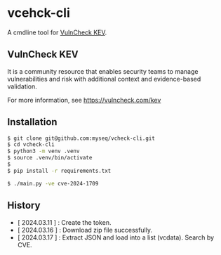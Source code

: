 # vcehck-cli

A cmdline tool for [VulnCheck KEV](https://vulncheck.com/browse/kev).

## VulnCheck KEV

It is a community resource that enables security teams to manage vulnerabilities and risk with additional context and evidence-based
validation.

For more information, see https://vulncheck.com/kev

## Installation

```bash
$ git clone git@github.com:myseq/vcheck-cli.git
$ cd vcheck-cli
$ python3 -m venv .venv
$ source .venv/bin/activate
$
$ pip install -r requirements.txt
```

```bash
$ ./main.py -ve cve-2024-1709
```

## History

 - [ 2024.03.11 ] : Create the token.
 - [ 2024.03.16 ] : Download zip file successfully.
 - [ 2024.03.17 ] : Extract JSON and load into a list (vcdata). Search by CVE.

